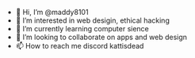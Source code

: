 - 👋 Hi, I’m @maddy8101
- 👀 I’m interested in web desigin, ethical hacking
- 🌱 I’m currently learning computer sience 
- 💞️ I’m looking to collaborate on apps and web design 
- 📫 How to reach me discord kattisdead

<!---
maddy8101/maddy8101 is a ✨ special ✨ repository because its `README.md` (this file) appears on your GitHub profile.
You can click the Preview link to take a look at your changes.
--->
